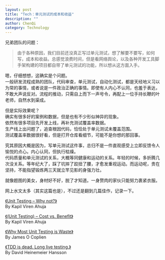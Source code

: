 ```yaml
---
layout: post
title: "Tech：单元测试的成本和收益"
description: ""
author: ChenQi
category: Technology
---
```


兄弟团队的问题：

> 由于各种原因，我们目前还没真正写过单元测试，想了解要不要写，如何写，成本和收益。总感觉浪费时间，但是看网络舆论，以及各种开发工具脚手架构建的项目都自带了单元测试的功能，所以想从这方面入手。

嗯，仔细想想，这确实是个问题。  
一般研发流程成熟的团队，代码审查，单元测试，自动化测试，都是天经地义习以为常的事情，或者说是一件政治正确的事情。即使有人内心不认同，也羞于表达，不敢大声说反对。流程的推动，只需自上而下一声号令，再配上一位手持长鞭的叶老师，自然水到渠成。  

但是实际效果呢？  
确实有很多好的案例和数据，但是也有不少形似神异的现象。  
依然有很多项目先开发上线，再补充测试覆盖率数据。  
生产线上出问题了，追查根因代码，恰恰处于单元测试未覆盖范围。  
测试覆盖率数据很好看，但是打开仓库看细节，可能不是你想的那回事。  

究其原因大概是因为，写单元测试这件事，总归不是一件直观感受上立即反馈令人愉悦的点心。内心认同，但执行枯燥。  
代码质量和单元测试的关系，大概等同健康和运动的关系。年轻的时候，多折腾几次没关系。等年纪大了，踩了坑摔了跤扭了腰，才愈发重视运动。而运动呢，贵在坚持，不能指望锻炼两三天就立竿见影的身强力壮。  

就像题图的美女，身材好不好，脱了才知道。一身赘肉的家伙只能努力裹紧衣服。  

网上水文太多（其实这篇也是），不过还是翻到几篇佳作，记录一下。

[《Unit Testing – Why not?》](https://scratchpad101.com/2014/08/13/unit-testing-why-not/)  
By Kapil Viren Ahuja

[《(Unit Testing) – Cost vs. Benefit》](https://scratchpad101.com/2014/08/14/unit-testing-cost-vs-benefit/)  
By Kapil Viren Ahuja

[《Why Most Unit Testing is Waste》](https://rbcs-us.com/documents/Why-Most-Unit-Testing-is-Waste.pdf)  
By James O Coplien

[《TDD is dead. Long live testing.》](https://dhh.dk/2014/tdd-is-dead-long-live-testing.html)  
By David Heinemeier Hansson  
